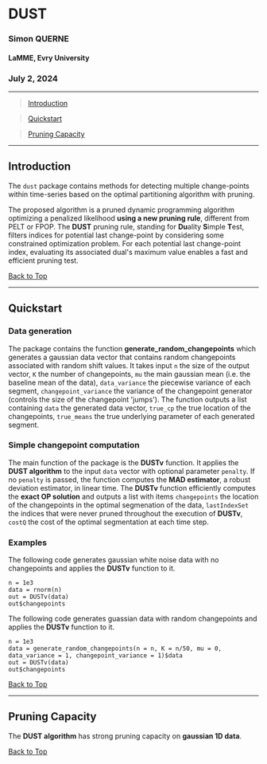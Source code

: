 <a id="top"></a>

# DUST

### Simon QUERNE
#### LaMME, Evry University
### July 2, 2024

___ 

> [Introduction](#intro)

> [Quickstart](#quickstart)

> [Pruning Capacity](#pruning)

___ 

<a id="intro"></a>

## Introduction

The `dust` package contains methods for detecting multiple change-points within time-series based on the optimal partitioning algorithm with pruning. 

The proposed algorithm is a pruned dynamic programming algorithm optimizing a penalized likelihood **using a new pruning rule**, different from PELT or FPOP. The **DUST** pruning rule, standing for **Du**ality **S**imple **T**est, filters indices for potential last change-point by considering some constrained optimization problem. For each potential last change-point index, evaluating its associated dual's maximum value enables a fast and efficient pruning test.

[Back to Top](#top)

___ 

<a id="quickstart"></a>


## Quickstart


### Data generation

The package contains the function **generate_random_changepoints** which generates a gaussian data vector that contains random changepoints associated with random shift values. It takes input `n` the size of the output vector, `K` the number of changepoints, `mu` the main gaussian mean (i.e. the baseline mean of the data), `data_variance` the piecewise variance of each segment, `changepoint_variance` the variance of the changepoint generator (controls the size of the changepoint 'jumps'). The function outputs a list containing `data` the generated data vector, `true_cp` the true location of the changepoints, `true_means` the true underlying parameter of each generated segment.


### Simple changepoint computation

The main function of the package is the **DUSTv** function. It applies the **DUST algorithm** to the input `data` vector with optional parameter `penalty`. If no `penalty` is passed, the function computes the **MAD estimator**, a robust deviation estimator, in linear time. The **DUSTv** function efficiently computes the **exact OP solution** and outputs a list with items `changepoints` the location of the changepoints in the optimal segmenation of the data, `lastIndexSet` the indices that were never pruned throughout the execution of **DUSTv**, `costQ` the cost of the optimal segmentation at each time step.


### Examples

The following code generates gaussian white noise data with no changepoints and applies the **DUSTv** function to it.

```
n = 1e3
data = rnorm(n)
out = DUSTv(data)
out$changepoints
```

The following code generates guassian data with random changepoints and applies the **DUSTv** function to it.

```
n = 1e3
data = generate_random_changepoints(n = n, K = n/50, mu = 0, data_variance = 1, changepoint_variance = 1)$data
out = DUSTv(data)
out$changepoints
```
                            
                        
[Back to Top](#top)


<a id="pruning"></a>

___ 

## Pruning Capacity

The **DUST algorithm** has strong pruning capacity on **gaussian 1D data**. 


[Back to Top](#top)

